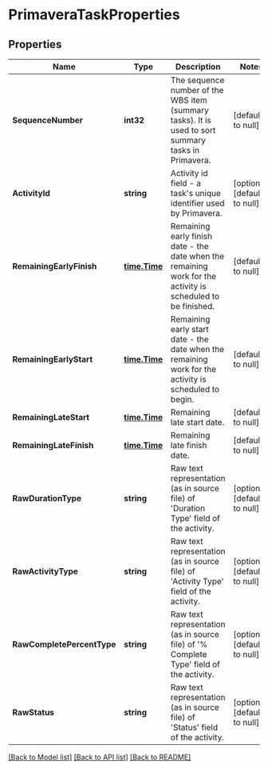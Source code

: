 # PrimaveraTaskProperties

## Properties
Name | Type | Description | Notes
------------ | ------------- | ------------- | -------------
**SequenceNumber** | **int32** | The sequence number of the WBS item (summary tasks). It is used to sort summary tasks in Primavera. | [default to null]
**ActivityId** | **string** | Activity id field - a task&#39;s unique identifier used by Primavera. | [optional] [default to null]
**RemainingEarlyFinish** | [**time.Time**](time.Time.md) | Remaining early finish date - the date when the remaining work for the activity is scheduled to be finished. | [default to null]
**RemainingEarlyStart** | [**time.Time**](time.Time.md) | Remaining early start date - the date when the remaining work for the activity is scheduled to begin. | [default to null]
**RemainingLateStart** | [**time.Time**](time.Time.md) | Remaining late start date. | [default to null]
**RemainingLateFinish** | [**time.Time**](time.Time.md) | Remaining late finish date. | [default to null]
**RawDurationType** | **string** | Raw text representation (as in source file) of &#39;Duration Type&#39; field of the activity. | [optional] [default to null]
**RawActivityType** | **string** | Raw text representation (as in source file) of &#39;Activity Type&#39; field of the activity. | [optional] [default to null]
**RawCompletePercentType** | **string** | Raw text representation (as in source file) of &#39;% Complete Type&#39; field of the activity. | [optional] [default to null]
**RawStatus** | **string** | Raw text representation (as in source file) of &#39;Status&#39; field of the activity. | [optional] [default to null]

[[Back to Model list]](../README.md#documentation-for-models) [[Back to API list]](../README.md#documentation-for-api-endpoints) [[Back to README]](../README.md)


